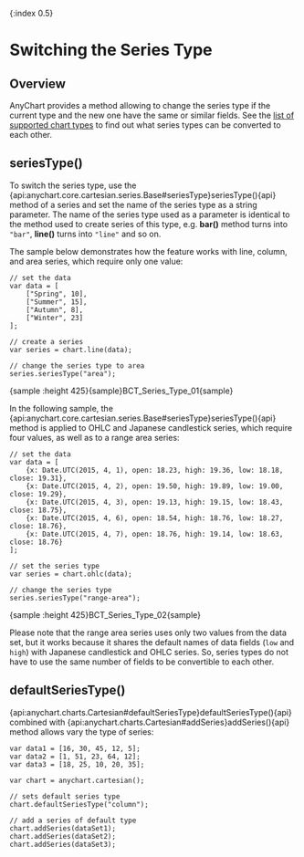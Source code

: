 {:index 0.5}
# Switching the Series Type

## Overview

AnyChart provides a method allowing to change the series type if the current type and the new one have the same or similar fields. See the [list of supported chart types](../Quick_Start/Supported_Charts_Types) to find out what series types can be converted to each other.

## seriesType()

To switch the series type, use the {api:anychart.core.cartesian.series.Base#seriesType}seriesType(){api} method of a series and set the name of the series type as a string parameter. The name of the series type used as a parameter is identical to the method used to create series of this type, e.g. **bar()** method turns into `"bar"`, **line()** turns into `"line"` and so on.

The sample below demonstrates how the feature works with line, column, and area series, which require only one value:

```
// set the data
var data = [
    ["Spring", 10], 
    ["Summer", 15],
    ["Autumn", 8],
    ["Winter", 23]
];

// create a series
var series = chart.line(data);

// change the series type to area
series.seriesType("area");
```

{sample :height 425}{sample}BCT\_Series\_Type\_01{sample}

In the following sample, the {api:anychart.core.cartesian.series.Base#seriesType}seriesType(){api} method is applied to OHLC and Japanese candlestick series, which require four values, as well as to a range area series:

```
// set the data
var data = [
    {x: Date.UTC(2015, 4, 1), open: 18.23, high: 19.36, low: 18.18, close: 19.31},
    {x: Date.UTC(2015, 4, 2), open: 19.50, high: 19.89, low: 19.00, close: 19.29},
    {x: Date.UTC(2015, 4, 3), open: 19.13, high: 19.15, low: 18.43, close: 18.75},
    {x: Date.UTC(2015, 4, 6), open: 18.54, high: 18.76, low: 18.27, close: 18.76},
    {x: Date.UTC(2015, 4, 7), open: 18.76, high: 19.14, low: 18.63, close: 18.76}
];

// set the series type
var series = chart.ohlc(data);

// change the series type
series.seriesType("range-area");
```

{sample :height 425}BCT\_Series\_Type\_02{sample}

Please note that the range area series uses only two values from the data set, but it works because it shares the default names of data fields (`low` and `high`) with Japanese candlestick and OHLC series. So, series types do not have to use the same number of fields to be convertible to each other.

## defaultSeriesType()

{api:anychart.charts.Cartesian#defaultSeriesType}defaultSeriesType(){api} combined with {api:anychart.charts.Cartesian#addSeries}addSeries(){api} method allows vary the type of series:

```
var data1 = [16, 30, 45, 12, 5];
var data2 = [1, 51, 23, 64, 12];
var data3 = [18, 25, 10, 20, 35];

var chart = anychart.cartesian();

// sets default series type
chart.defaultSeriesType("column");

// add a series of default type
chart.addSeries(dataSet1);
chart.addSeries(dataSet2);
chart.addSeries(dataSet3);
```

